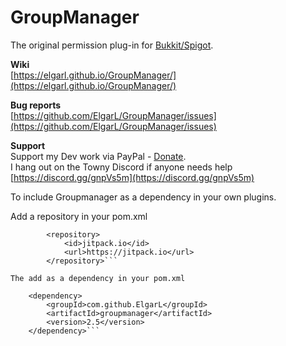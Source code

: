 # GroupManager
The original permission plug-in for [Bukkit/Spigot](https://www.spigotmc.org/resources/groupmanager.38875/).

**Wiki**  
[https://elgarl.github.io/GroupManager/](https://elgarl.github.io/GroupManager/)

**Bug reports**  
[https://github.com/ElgarL/GroupManager/issues](https://github.com/ElgarL/GroupManager/issues)

**Support**  
Support my Dev work via PayPal - [Donate](https://www.paypal.com/cgi-bin/webscr?cmd=_s-xclick&hosted_button_id=95VVUXYDUCDH8&source=url).  
I hang out on the Towny Discord if anyone needs help
[https://discord.gg/gnpVs5m](https://discord.gg/gnpVs5m)

To include Groupmanager as a dependency in your own plugins.

Add a repository in your pom.xml
```
        <repository>
            <id>jitpack.io</id>
            <url>https://jitpack.io</url>
        </repository>```
        
The add as a dependency in your pom.xml
```
        <dependency>
            <groupId>com.github.ElgarL</groupId>
            <artifactId>groupmanager</artifactId>
            <version>2.5</version>
        </dependency>```
        
        

